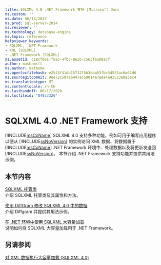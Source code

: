 ```yaml
---
title: SQLXML 4.0 .NET Framework 支持 |Microsoft Docs
ms.custom: ''
ms.date: 06/13/2017
ms.prod: sql-server-2014
ms.reviewer: ''
ms.technology: database-engine
ms.topic: reference
helpviewer_keywords:
- SQLXML, .NET Framework
- XML [SQLXML]
- .NET Framework [SQLXML]
ms.assetid: c18cf801-f893-4fbc-8e2b-c563f6108acf
author: mashamsft
ms.author: mathoma
ms.openlocfilehash: e2545f41db1571276b3eba53fbe34533ac6a62d6
ms.sourcegitcommit: 9ee72c507ab447ac69014a7eea4e43523a0a3ec4
ms.translationtype: MT
ms.contentlocale: zh-CN
ms.lasthandoff: 06/17/2020
ms.locfileid: "84933320"
---
```

# <a name="sqlxml-40-net-framework-support"></a>SQLXML 4.0 .NET Framework 支持
  [!INCLUDE[msCoName](../../includes/msconame-md.md)] SQLXML 4.0 支持多种功能，例如可用于编写应用程序以便从 [!INCLUDE[ssNoVersion](../../includes/ssnoversion-md.md)] 的实例访问 XML 数据、将数据置于 [!INCLUDE[msCoName](../../includes/msconame-md.md)] .NET Framework 环境中、处理数据以及将更新发送回 [!INCLUDE[ssNoVersion](../../includes/ssnoversion-md.md)]。 本节介绍 .NET Framework 支持功能并提供其用法示例。  
  
## <a name="in-this-section"></a>本节内容  
 [SQLXML 托管类](../../relational-databases/sqlxml-annotated-xsd-schemas-xpath-queries/net-framework-classes/sqlxml-4-0-net-framework-support-managed-classes.md)  
 介绍 SQLXML 托管类及其属性和方法。  
  
 [使用 DiffGram 修改 SQLXML 4.0 中的数据](../../relational-databases/sqlxml-annotated-xsd-schemas-xpath-queries/diffgram/sqlxml-4-0-net-framework-support-using-diffgrams-to-modify-data.md)  
 介绍 Diffgram 并提供其用法示例。  
  
 [在 .NET 环境中使用 SQLXML 大容量加载](../../relational-databases/sqlxml-annotated-xsd-schemas-xpath-queries/sqlxml-4-0-net-framework-support-using-bulk-load.md)  
 说明如何将 SQLXML 大容量加载用于 .NET Framework。  
  
## <a name="see-also"></a>另请参阅  
 [对 XML 数据执行大容量加载 &#40;SQLXML 4.0&#41;](../../relational-databases/sqlxml-annotated-xsd-schemas-xpath-queries/bulk-load-xml/performing-bulk-load-of-xml-data-sqlxml-4-0.md)  
  
  
